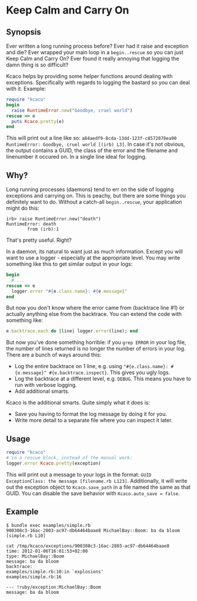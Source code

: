 # Keep Calm and Carry On

## Synopsis

Ever written a long running process before? Ever had it raise
and exception and die? Ever wrapped your main loop in a
`begin..rescue` so you can just Keep Calm and Carry On? Ever found it
really annoying that logging the damn thing is so difficult?

Kcaco helps by providing some helper functions around dealing with
exceptions. Specifically with regards to logging the bastard so you
can deal with it. Example:

``` ruby
require "kcaco"
begin
  raise RuntimeError.new("Goodbye, cruel world")
rescue => e
  puts Kcaco.pretty(e)
end
```

This will print out a line like so:
`a84aedf9-8cda-13dd-123f-c8572078ea90 RuntimeError: Goodbye, cruel
world [(irb) L3]`. In case it's not obvious, the output contains a
GUID, the class of the error and the filename and linenumber it
occured on. In a single line ideal for logging.

## Why?

Long running processes (daemons) tend to err on the side of logging
exceptions and carrying on. This is peachy, but there are some things
you definitely want to do. Without a catch-all `begin..rescue`, your
application might do this:

    irb> raise RuntimeError.new("death")
    RuntimeError: death
            from (irb):1

That's pretty useful. Right?

In a daemon, its natural to want just as much information. Except you
will want to use a logger - especially at the appropriate level. You
may write something like this to get similar output in your logs:

``` ruby
begin
  # ...
rescue => e
  logger.error "#{e.class.name}: #{e.message}"
end
```

But now you don't know where the error came from (backtrace line #1)
or actually anything else from the backtrace. You can extend the code
with something like:

``` ruby
e.backtrace.each do |line| logger.error(line); end
```

But now you've done something horrible: if you `grep ERROR` in your
log file, the number of lines returned is no longer the number of
errors in your log. There are a bunch of ways around this:

* Log the entire backtrace on 1 line, e.g. using `"#{e.class.name}:
  #{e.message}" #{e.backtrace.inspect}`. This gives you ugly logs.
* Log the backtrace at a different level, e.g. `DEBUG`. This means you
  have to run with verbose logging.
* Add additional smarts.

Kcaco is the additional smarts. Quite simply what it does is:

* Save you having to format the log message by doing it for you.
* Write more detail to a separate file where you can inspect it later.

## Usage

``` ruby
require "kcaco"
# in a rescue block, instead of the manual work:
logger.error Kcaco.pretty(exception)
```

This will print out a message to your logs in the format: `GUID
ExceptionClass: the message [filename.rb L123]`. Additionally, it will
write out the exception object to `Kcaco.save_path` in a file named
the same as that GUID. You can disable the save behavior with
`Kcaco.auto_save = false`.

## Example

    $ bundle exec examples/simple.rb
    900308c3-16ac-2803-ac97-db64464baae8 MichaelBay::Boom: ba da bloom [simple.rb L10]
    
    cat /tmp/kcaco/exceptions/900308c3-16ac-2803-ac97-db64464baae8 
    time: 2012-01-06T16:01:53+02:00
    type: MichaelBay::Boom
    message: ba da bloom
    backtrace:
    examples/simple.rb:10:in `explosions'
    examples/simple.rb:16
    
    --- !ruby/exception:MichaelBay::Boom 
    message: ba da bloom
